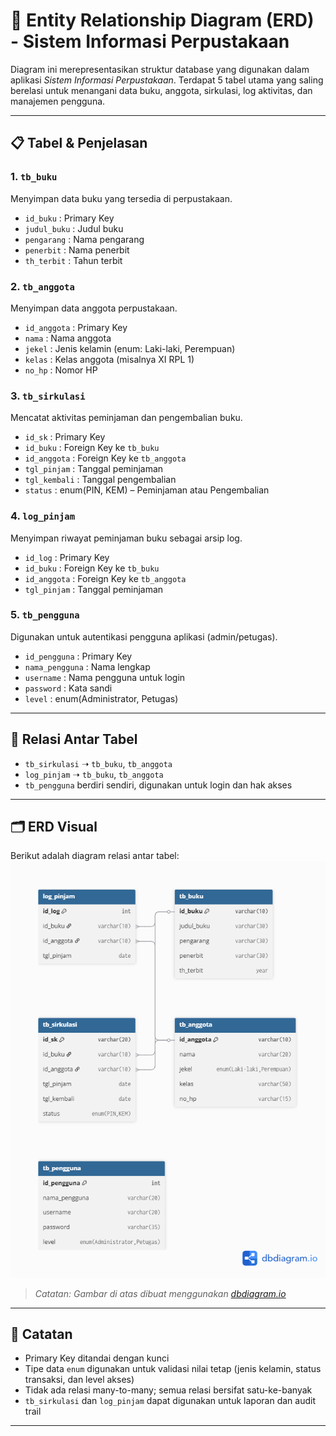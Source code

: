# 🧩 Entity Relationship Diagram (ERD) - Sistem Informasi Perpustakaan

Diagram ini merepresentasikan struktur database yang digunakan dalam aplikasi *Sistem Informasi Perpustakaan*. Terdapat 5 tabel utama yang saling berelasi untuk menangani data buku, anggota, sirkulasi, log aktivitas, dan manajemen pengguna.

---

## 📋 Tabel & Penjelasan

### 1. `tb_buku`

Menyimpan data buku yang tersedia di perpustakaan.

* `id_buku` : Primary Key
* `judul_buku` : Judul buku
* `pengarang` : Nama pengarang
* `penerbit` : Nama penerbit
* `th_terbit` : Tahun terbit

### 2. `tb_anggota`

Menyimpan data anggota perpustakaan.

* `id_anggota` : Primary Key
* `nama` : Nama anggota
* `jekel` : Jenis kelamin (enum: Laki-laki, Perempuan)
* `kelas` : Kelas anggota (misalnya XI RPL 1)
* `no_hp` : Nomor HP

### 3. `tb_sirkulasi`

Mencatat aktivitas peminjaman dan pengembalian buku.

* `id_sk` : Primary Key
* `id_buku` : Foreign Key ke `tb_buku`
* `id_anggota` : Foreign Key ke `tb_anggota`
* `tgl_pinjam` : Tanggal peminjaman
* `tgl_kembali` : Tanggal pengembalian
* `status` : enum(PIN, KEM) – Peminjaman atau Pengembalian

### 4. `log_pinjam`

Menyimpan riwayat peminjaman buku sebagai arsip log.

* `id_log` : Primary Key
* `id_buku` : Foreign Key ke `tb_buku`
* `id_anggota` : Foreign Key ke `tb_anggota`
* `tgl_pinjam` : Tanggal peminjaman

### 5. `tb_pengguna`

Digunakan untuk autentikasi pengguna aplikasi (admin/petugas).

* `id_pengguna` : Primary Key
* `nama_pengguna` : Nama lengkap
* `username` : Nama pengguna untuk login
* `password` : Kata sandi
* `level` : enum(Administrator, Petugas)

---

## 🔗 Relasi Antar Tabel

* `tb_sirkulasi` ➝ `tb_buku`, `tb_anggota`
* `log_pinjam` ➝ `tb_buku`, `tb_anggota`
* `tb_pengguna` berdiri sendiri, digunakan untuk login dan hak akses

---

## 🗂 ERD Visual

Berikut adalah diagram relasi antar tabel:
![ERD Perpustakaan](./ERD_Perpustakaan.png)

> *Catatan: Gambar di atas dibuat menggunakan [dbdiagram.io](https://dbdiagram.io)*

---

## 🧩 Catatan

* Primary Key ditandai dengan kunci
* Tipe data `enum` digunakan untuk validasi nilai tetap (jenis kelamin, status transaksi, dan level akses)
* Tidak ada relasi many-to-many; semua relasi bersifat satu-ke-banyak
* `tb_sirkulasi` dan `log_pinjam` dapat digunakan untuk laporan dan audit trail

---